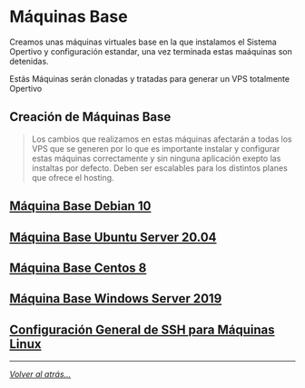 # Máquinas Base

Creamos unas máquinas virtuales base en la que instalamos el Sistema Opertivo y configuración estandar, una vez terminada estas maáquinas son detenidas.

Estás Máquinas serán clonadas y tratadas para generar un VPS totalmente Opertivo

## Creación de Máquinas Base

> Los cambios que realizamos en estas máquinas afectarán a todas los VPS que se generen por lo que es importante instalar y configurar estas máquinas correctamente y sin ninguna aplicación exepto las instaltas por defecto. Deben ser escalables para los distintos planes que ofrece el hosting.

## [Máquina Base Debian 10](Debian10.md)

## [Máquina Base Ubuntu Server 20.04](UbuntuServer2004.md)

## [Máquina Base Centos 8](centos8.md)

## [Máquina Base Windows Server 2019](WS2019.md)

## [Configuración General de SSH para Máquinas Linux](sshLinux.md)

________________________________________
*[Volver al atrás...](../kvmQemu.md)*




